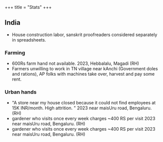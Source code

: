+++
title = "Stats"
+++

## India
- House construction labor, sanskrit proofreaders considered separately in spreadsheets.

### Farming
- 600Rs farm hand not available. 2023, Hebbalalu, Magadi (RH) 
- Farmers unwilling to work in TN village near kAnchi (Government doles and rations), AP folks with machines take over, harvest and pay some rent.

### Urban hands
- "A store near my house closed because it could not find employees at 15K INR/month. High attrition. " 2023 near maisUru road, Bengaluru. (RH)
- gardener who visits once every week charges ~400 RS per visit 2023 near maisUru road, Bengaluru. (RH)
- gardener who visits once every week charges ~400 RS per visit 2023 near maisUru road, Bengaluru. (RH)
